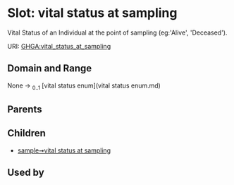
# Slot: vital status at sampling


Vital Status of an Individual at the point of sampling (eg:'Alive', 'Deceased').

URI: [GHGA:vital_status_at_sampling](https://w3id.org/GHGA/vital_status_at_sampling)


## Domain and Range

None &#8594;  <sub>0..1</sub> [vital status enum](vital status enum.md)

## Parents


## Children

 *  [sample➞vital status at sampling](sample_vital_status_at_sampling.md)

## Used by

